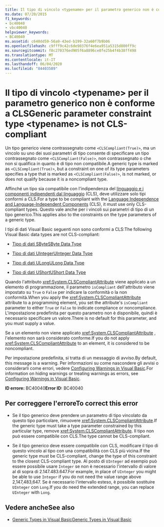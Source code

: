 ```yaml
---
title: Il tipo di vincolo <typename> per il parametro generico non è conforme a CLS
ms.date: 07/20/2015
f1_keywords:
- bc40040
- vbc40040
helpviewer_keywords:
- BC40040
ms.assetid: c640dd59-56a9-43ed-b199-32a60f7b9b06
ms.openlocfilehash: c9fff9c42c6de90376f4e6ea951a5315d800ff9c
ms.sourcegitcommit: f8c270376ed905f6a8896ce0fe25b4f4b38ff498
ms.translationtype: MT
ms.contentlocale: it-IT
ms.lasthandoff: 06/04/2020
ms.locfileid: "84403589"
---
```

# <a name="generic-parameter-constraint-type-typename-is-not-cls-compliant"></a><span data-ttu-id="75cb4-102">Il tipo di vincolo \<typename> per il parametro generico non è conforme a CLS</span><span class="sxs-lookup"><span data-stu-id="75cb4-102">Generic parameter constraint type \<typename> is not CLS-compliant</span></span>
<span data-ttu-id="75cb4-103">Un tipo generico viene contrassegnato come `<CLSCompliant(True)>`, ma un vincolo su uno dei suoi parametri di tipo consente di specificare un tipo contrassegnato come `<CLSCompliant(False)>`, non contrassegnato o che non si qualifica in quanto è di tipo non compatibile.</span><span class="sxs-lookup"><span data-stu-id="75cb4-103">A generic type is marked as `<CLSCompliant(True)>`, but a constraint on one of its type parameters specifies a type that is marked as `<CLSCompliant(False)>`, is not marked, or does not qualify because it is a noncompliant type.</span></span>  
  
 <span data-ttu-id="75cb4-104">Affinché un tipo sia compatibile con l'indipendenza del [linguaggio e i componenti indipendenti dal linguaggio](../../standard/language-independence-and-language-independent-components.md) (CLS), deve utilizzare solo tipi conformi a CLS.</span><span class="sxs-lookup"><span data-stu-id="75cb4-104">For a type to be compliant with the [Language Independence and Language-Independent Components](../../standard/language-independence-and-language-independent-components.md) (CLS), it must use only CLS-compliant types.</span></span> <span data-ttu-id="75cb4-105">Questo vale anche per i vincoli sui parametri di tipo di un tipo generico.</span><span class="sxs-lookup"><span data-stu-id="75cb4-105">This applies also to the constraints on the type parameters of a generic type.</span></span>  
  
 <span data-ttu-id="75cb4-106">I tipi di dati Visual Basic seguenti non sono conformi a CLS:</span><span class="sxs-lookup"><span data-stu-id="75cb4-106">The following Visual Basic data types are not CLS-compliant:</span></span>  
  
- [<span data-ttu-id="75cb4-107">Tipo di dati SByte</span><span class="sxs-lookup"><span data-stu-id="75cb4-107">SByte Data Type</span></span>](../language-reference/data-types/sbyte-data-type.md)  
  
- [<span data-ttu-id="75cb4-108">Tipo di dati UInteger</span><span class="sxs-lookup"><span data-stu-id="75cb4-108">UInteger Data Type</span></span>](../language-reference/data-types/uinteger-data-type.md)  
  
- [<span data-ttu-id="75cb4-109">Tipo di dati ULong</span><span class="sxs-lookup"><span data-stu-id="75cb4-109">ULong Data Type</span></span>](../language-reference/data-types/ulong-data-type.md)  
  
- [<span data-ttu-id="75cb4-110">Tipo di dati UShort</span><span class="sxs-lookup"><span data-stu-id="75cb4-110">UShort Data Type</span></span>](../language-reference/data-types/ushort-data-type.md)  
  
 <span data-ttu-id="75cb4-111">Quando l'attributo <xref:System.CLSCompliantAttribute> viene applicato a un elemento di programmazione, il parametro `isCompliant` dell'attributo viene impostato su `True` o `False` per indicare la conformità o la non conformità.</span><span class="sxs-lookup"><span data-stu-id="75cb4-111">When you apply the <xref:System.CLSCompliantAttribute> attribute to a programming element, you set the attribute's `isCompliant` parameter to either `True` or `False` to indicate compliance or noncompliance.</span></span> <span data-ttu-id="75cb4-112">L'impostazione predefinita per questo parametro non è disponibile, quindi è necessario specificare un valore.</span><span class="sxs-lookup"><span data-stu-id="75cb4-112">There is no default for this parameter, and you must supply a value.</span></span>  
  
 <span data-ttu-id="75cb4-113">Se a un elemento non viene applicato <xref:System.CLSCompliantAttribute> , l'elemento non sarà considerato conforme.</span><span class="sxs-lookup"><span data-stu-id="75cb4-113">If you do not apply <xref:System.CLSCompliantAttribute> to an element, it is considered to be noncompliant.</span></span>  
  
 <span data-ttu-id="75cb4-114">Per impostazione predefinita, si tratta di un messaggio di avviso.</span><span class="sxs-lookup"><span data-stu-id="75cb4-114">By default, this message is a warning.</span></span> <span data-ttu-id="75cb4-115">Per informazioni su come nascondere gli avvisi o considerarli come errori, vedere [Configuring Warnings in Visual Basic](/visualstudio/ide/configuring-warnings-in-visual-basic).</span><span class="sxs-lookup"><span data-stu-id="75cb4-115">For information on hiding warnings or treating warnings as errors, see [Configuring Warnings in Visual Basic](/visualstudio/ide/configuring-warnings-in-visual-basic).</span></span>  
  
 <span data-ttu-id="75cb4-116">**ID errore:** BC40040</span><span class="sxs-lookup"><span data-stu-id="75cb4-116">**Error ID:** BC40040</span></span>  
  
## <a name="to-correct-this-error"></a><span data-ttu-id="75cb4-117">Per correggere l'errore</span><span class="sxs-lookup"><span data-stu-id="75cb4-117">To correct this error</span></span>  
  
- <span data-ttu-id="75cb4-118">Se il tipo generico deve prendere un parametro di tipo vincolato da questo tipo particolare, rimuovere <xref:System.CLSCompliantAttribute>.</span><span class="sxs-lookup"><span data-stu-id="75cb4-118">If the generic type must take a type parameter constrained by this particular type, remove <xref:System.CLSCompliantAttribute>.</span></span> <span data-ttu-id="75cb4-119">Il tipo non può essere compatibile con CLS.</span><span class="sxs-lookup"><span data-stu-id="75cb4-119">The type cannot be CLS-compliant.</span></span>  
  
- <span data-ttu-id="75cb4-120">Se il tipo generico deve essere compatibile con CLS, modificare il tipo di questo vincolo al tipo con una compatibilità con CLS più vicina.</span><span class="sxs-lookup"><span data-stu-id="75cb4-120">If the generic type must be CLS-compliant, change the type of this constraint to the closest CLS-compliant type.</span></span> <span data-ttu-id="75cb4-121">Al posto di `UInteger` ad esempio può essere possibile usare `Integer` se non è necessario l'intervallo di valore al di sopra di 2.147.483.647.</span><span class="sxs-lookup"><span data-stu-id="75cb4-121">For example, in place of `UInteger` you might be able to use `Integer` if you do not need the value range above 2,147,483,647.</span></span> <span data-ttu-id="75cb4-122">Se è necessario l'intervallo esteso, è possibile sostituire `UInteger` con `Long`.</span><span class="sxs-lookup"><span data-stu-id="75cb4-122">If you do need the extended range, you can replace `UInteger` with `Long`.</span></span>  
  
## <a name="see-also"></a><span data-ttu-id="75cb4-123">Vedere anche</span><span class="sxs-lookup"><span data-stu-id="75cb4-123">See also</span></span>

- [<span data-ttu-id="75cb4-124">Generic Types in Visual Basic</span><span class="sxs-lookup"><span data-stu-id="75cb4-124">Generic Types in Visual Basic</span></span>](../programming-guide/language-features/data-types/generic-types.md)
